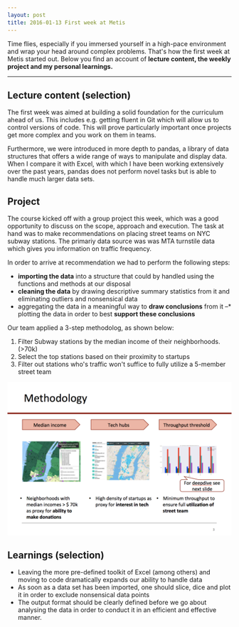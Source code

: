 ```yaml
---
layout: post
title: 2016-01-13 First week at Metis
---
```


Time flies, especially if you immersed yourself in a high-pace environment and wrap your head around complex problems. That's how the first week at Metis started out. Below you find an account of **lecture content, the weekly project and my personal learnings.** 

---

## Lecture content (selection)

The first week was aimed at building a solid foundation for the curriculum ahead of us. This includes e.g. getting fluent in Git which will allow us to control versions of code. This will prove particularly important once projects get more complex and you work on them in teams.

Furthermore, we were introduced in more depth to pandas, a library of data structures that offers a wide range of ways to manipulate and display data.
When I compare it with Excel, with which I have been working extensively over the past years, pandas does not perform novel tasks but is able to handle much larger data sets.

## Project

The course kicked off with a group project this week, which was a good opportunity to discuss on the scope, approach and execution. The task at hand was to make recommendations on placing street teams on NYC subway stations. The primariy data source was was MTA turnstile data which gives you information on traffic frequency.

In order to arrive at recommendation we had to perform the following steps:

* **importing the data** into a structure that could by handled using the functions and methods at our disposal
* **cleaning the data** by drawing descriptive summary statistics from it and eliminating outliers and nonsensical data
* aggregating the data in a meaningful way to **draw conclusions** from it
–* plotting the data in order to best **support these conclusions** 

Our team applied a 3-step methodolog, as shown below:

1. Filter Subway stations by the median income of their neighborhoods. (>70k)
2. Select the top stations based on their proximity to startups
3. Filter out stations who's traffic won't suffice to fully utilize a 5-member street team  

![methodology](/images/methodology.png)

## Learnings (selection)
* Leaving the more pre-defined toolkit of Excel (among others) and moving to code dramatically expands our ability to handle data
* As soon as a data set has been imported, one should slice,  dice and plot it in order to exclude nonsensical data points
* The output format should be clearly defined before we go about analysing the data in order to conduct it in an efficient and effective manner.